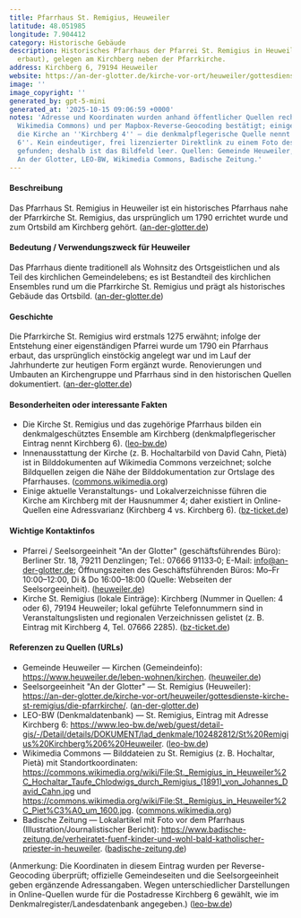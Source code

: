 ```yaml
---
title: Pfarrhaus St. Remigius, Heuweiler
latitude: 48.051985
longitude: 7.904412
category: Historische Gebäude
description: Historisches Pfarrhaus der Pfarrei St. Remigius in Heuweiler (um 1790
  erbaut), gelegen am Kirchberg neben der Pfarrkirche.
address: Kirchberg 6, 79194 Heuweiler
website: https://an-der-glotter.de/kirche-vor-ort/heuweiler/gottesdienste-kirche-st-remigius/die-pfarrkirche/
image: ''
image_copyright: ''
generated_by: gpt-5-mini
generated_at: '2025-10-15 09:06:59 +0000'
notes: 'Adresse und Koordinaten wurden anhand öffentlicher Quellen recherchiert (LEO-BW,
  Wikimedia Commons) und per Mapbox-Reverse-Geocoding bestätigt; einige Quellen listen
  die Kirche an ''Kirchberg 4'' — die denkmalpflegerische Quelle nennt ''Kirchberg
  6''. Kein eindeutiger, frei lizenzierter Direktlink zu einem Foto des Pfarrhauses
  gefunden; deshalb ist das Bildfeld leer. Quellen: Gemeinde Heuweiler, Seelsorgeeinheit
  An der Glotter, LEO-BW, Wikimedia Commons, Badische Zeitung.'
---
```

#### Beschreibung
Das Pfarrhaus St. Remigius in Heuweiler ist ein historisches Pfarrhaus nahe der Pfarrkirche St. Remigius, das ursprünglich um 1790 errichtet wurde und zum Ortsbild am Kirchberg gehört. ([an-der-glotter.de](https://an-der-glotter.de/kirche-vor-ort/heuweiler/gottesdienste-kirche-st-remigius/die-pfarrkirche/?utm_source=openai))

#### Bedeutung / Verwendungszweck für Heuweiler
Das Pfarrhaus diente traditionell als Wohnsitz des Ortsgeistlichen und als Teil des kirchlichen Gemeindelebens; es ist Bestandteil des kirchlichen Ensembles rund um die Pfarrkirche St. Remigius und prägt als historisches Gebäude das Ortsbild. ([an-der-glotter.de](https://an-der-glotter.de/kirche-vor-ort/heuweiler/gottesdienste-kirche-st-remigius/die-pfarrkirche/?utm_source=openai))

#### Geschichte
Die Pfarrkirche St. Remigius wird erstmals 1275 erwähnt; infolge der Entstehung einer eigenständigen Pfarrei wurde um 1790 ein Pfarrhaus erbaut, das ursprünglich einstöckig angelegt war und im Lauf der Jahrhunderte zur heutigen Form ergänzt wurde. Renovierungen und Umbauten an Kirchengruppe und Pfarrhaus sind in den historischen Quellen dokumentiert. ([an-der-glotter.de](https://an-der-glotter.de/kirche-vor-ort/heuweiler/gottesdienste-kirche-st-remigius/die-pfarrkirche/?utm_source=openai))

#### Besonderheiten oder interessante Fakten
- Die Kirche St. Remigius und das zugehörige Pfarrhaus bilden ein denkmalgeschütztes Ensemble am Kirchberg (denkmalpflegerischer Eintrag nennt Kirchberg 6). ([leo-bw.de](https://www.leo-bw.de/web/guest/detail-gis/-/Detail/details/DOKUMENT/lad_denkmale/102482812/St%20Remigius%20Kirchberg%206%20Heuweiler?utm_source=openai))  
- Innenausstattung der Kirche (z. B. Hochaltarbild von David Cahn, Pietà) ist in Bilddokumenten auf Wikimedia Commons verzeichnet; solche Bildquellen zeigen die Nähe der Bilddokumentation zur Ortslage des Pfarrhauses. ([commons.wikimedia.org](https://commons.wikimedia.org/wiki/File%3ASt._Remigius_in_Heuweiler%2C_Piet%C3%A0_um_1600.jpg?utm_source=openai))  
- Einige aktuelle Veranstaltungs- und Lokalverzeichnisse führen die Kirche am Kirchberg mit der Hausnummer 4; daher existiert in Online-Quellen eine Adressvarianz (Kirchberg 4 vs. Kirchberg 6). ([bz-ticket.de](https://bz-ticket.de/st-remigius-kirche-heuweiler?utm_source=openai))

#### Wichtige Kontaktinfos
- Pfarrei / Seelsorgeeinheit "An der Glotter" (geschäftsführendes Büro): Berliner Str. 18, 79211 Denzlingen; Tel.: 07666 91133‑0; E-Mail: info@an-der-glotter.de; Öffnungszeiten des Geschäftsführenden Büros: Mo–Fr 10:00–12:00, Di & Do 16:00–18:00 (Quelle: Webseiten der Seelsorgeeinheit). ([heuweiler.de](https://www.heuweiler.de/leben-wohnen/kirchen?utm_source=openai))  
- Kirche St. Remigius (lokale Einträge): Kirchberg (Nummer in Quellen: 4 oder 6), 79194 Heuweiler; lokal geführte Telefonnummern sind in Veranstaltungslisten und regionalen Verzeichnissen gelistet (z. B. Eintrag mit Kirchberg 4, Tel. 07666 2285). ([bz-ticket.de](https://bz-ticket.de/st-remigius-kirche-heuweiler?utm_source=openai))

#### Referenzen zu Quellen (URLs)
- Gemeinde Heuweiler — Kirchen (Gemeindeinfo): https://www.heuweiler.de/leben-wohnen/kirchen. ([heuweiler.de](https://www.heuweiler.de/leben-wohnen/kirchen?utm_source=openai))  
- Seelsorgeeinheit "An der Glotter" — St. Remigius (Heuweiler): https://an-der-glotter.de/kirche-vor-ort/heuweiler/gottesdienste-kirche-st-remigius/die-pfarrkirche/. ([an-der-glotter.de](https://an-der-glotter.de/kirche-vor-ort/heuweiler/gottesdienste-kirche-st-remigius/die-pfarrkirche/?utm_source=openai))  
- LEO-BW (Denkmaldatenbank) — St. Remigius, Eintrag mit Adresse Kirchberg 6: https://www.leo-bw.de/web/guest/detail-gis/-/Detail/details/DOKUMENT/lad_denkmale/102482812/St%20Remigius%20Kirchberg%206%20Heuweiler. ([leo-bw.de](https://www.leo-bw.de/web/guest/detail-gis/-/Detail/details/DOKUMENT/lad_denkmale/102482812/St%20Remigius%20Kirchberg%206%20Heuweiler?utm_source=openai))  
- Wikimedia Commons — Bilddateien zu St. Remigius (z. B. Hochaltar, Pietà) mit Standortkoordinaten: https://commons.wikimedia.org/wiki/File:St._Remigius_in_Heuweiler%2C_Hochaltar_Taufe_Chlodwigs_durch_Remigius_(1891)_von_Johannes_David_Cahn.jpg und https://commons.wikimedia.org/wiki/File:St._Remigius_in_Heuweiler%2C_Piet%C3%A0_um_1600.jpg. ([commons.wikimedia.org](https://commons.wikimedia.org/wiki/File%3ASt._Remigius_in_Heuweiler%2C_Piet%C3%A0_um_1600.jpg?utm_source=openai))  
- Badische Zeitung — Lokalartikel mit Foto vor dem Pfarrhaus (Illustration/Journalistischer Bericht): https://www.badische-zeitung.de/verheiratet-fuenf-kinder-und-wohl-bald-katholischer-priester-in-heuweiler. ([badische-zeitung.de](https://www.badische-zeitung.de/verheiratet-fuenf-kinder-und-wohl-bald-katholischer-priester-in-heuweiler?utm_source=openai))

(Anmerkung: Die Koordinaten in diesem Eintrag wurden per Reverse-Geocoding überprüft; offizielle Gemeindeseiten und die Seelsorgeeinheit geben ergänzende Adressangaben. Wegen unterschiedlicher Darstellungen in Online-Quellen wurde für die Postadresse Kirchberg 6 gewählt, wie im Denkmalregister/Landesdatenbank angegeben.) ([leo-bw.de](https://www.leo-bw.de/web/guest/detail-gis/-/Detail/details/DOKUMENT/lad_denkmale/102482812/St%20Remigius%20Kirchberg%206%20Heuweiler?utm_source=openai))